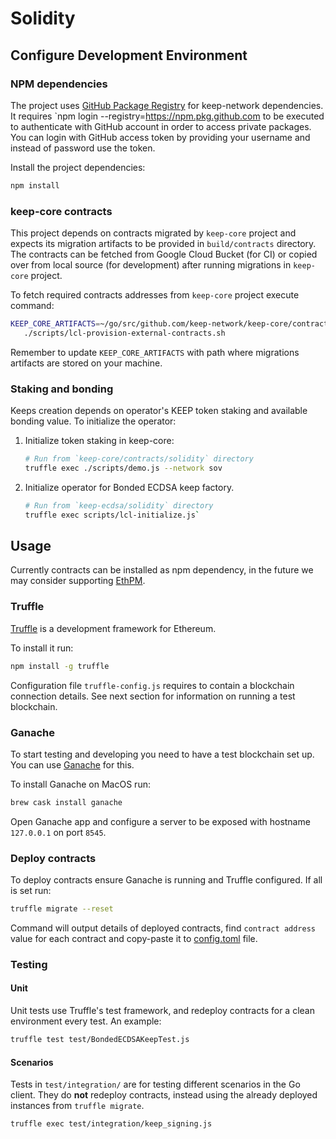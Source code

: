 
# Solidity

## Configure Development Environment

### NPM dependencies

The project uses [GitHub Package Registry](https://github.com/orgs/keep-network/packages)
for keep-network dependencies. It requires `npm login --registry=https://npm.pkg.github.com
to be executed to authenticate with GitHub account in order to access private
packages. You can login with GitHub access token by providing your username and
instead of password use the token.

Install the project dependencies:

```sh
npm install
```

### keep-core contracts

This project depends on contracts migrated by `keep-core` project and expects its 
migration artifacts to be provided in `build/contracts` directory.
The contracts can be fetched from Google Cloud Bucket (for CI) or copied over
from local source (for development) after running migrations in `keep-core` project.

To fetch required contracts addresses from `keep-core` project execute command:
```sh
KEEP_CORE_ARTIFACTS=~/go/src/github.com/keep-network/keep-core/contracts/solidity/build/contracts \
   ./scripts/lcl-provision-external-contracts.sh
```
Remember to update `KEEP_CORE_ARTIFACTS` with path where migrations artifacts are
stored on your machine.

### Staking and bonding

Keeps creation depends on operator's KEEP token staking and available bonding 
value. To initialize the operator:

1. Initialize token staking in keep-core:
    ```sh
    # Run from `keep-core/contracts/solidity` directory
    truffle exec ./scripts/demo.js --network sov
    ```

2. Initialize operator for Bonded ECDSA keep factory.
    ```sh
    # Run from `keep-ecdsa/solidity` directory
    truffle exec scripts/lcl-initialize.js`
    ```

## Usage

Currently contracts can be installed as npm dependency, in the future we may
consider supporting [EthPM](http://www.ethpm.com/).

<!-- 
TODO: Configure EthPM, publish contracts and use them where needed.
https://www.trufflesuite.com/docs/truffle/reference/configuration#ethpm-configuration
-->

### Truffle

[Truffle] is a development framework for Ethereum.

To install it run:
```sh
npm install -g truffle
```

Configuration file `truffle-config.js` requires to contain a blockchain
connection details. See next section for information on running a test blockchain.

### Ganache

To start testing and developing you need to have a test blockchain set up. You 
can use [Ganache] for this.

 To install Ganache on MacOS run:
```sh
brew cask install ganache
```

Open Ganache app and configure a server to be exposed with hostname `127.0.0.1` 
on port `8545`.

### Deploy contracts

To deploy contracts ensure Ganache is running and Truffle configured. If all is set
run:

```sh
truffle migrate --reset
```

Command will output details of deployed contracts, find `contract address` value
for each contract and copy-paste it to [config.toml](../configs/config.toml) file.


[Truffle]: https://www.truffleframework.com/truffle
[Ganache]: https://truffleframework.com/ganache


### Testing

#### Unit

Unit tests use Truffle's test framework, and redeploy contracts for a clean environment every test. An example:

```sh
truffle test test/BondedECDSAKeepTest.js
```

#### Scenarios

Tests in `test/integration/` are for testing different scenarios in the Go client. They do **not** redeploy contracts, instead using the already deployed instances from `truffle migrate`.

```sh
truffle exec test/integration/keep_signing.js
```
